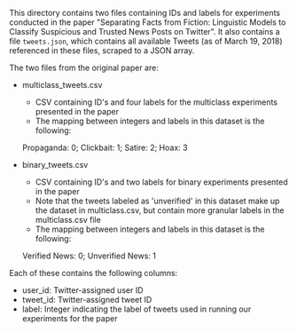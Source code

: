 This directory contains two files containing IDs and labels for experiments conducted in the paper
"Separating Facts from Fiction: Linguistic Models to Classify Suspicious and Trusted News Posts on
Twitter". It also contains a file `tweets.json`, which contains all available Tweets (as of
March 19, 2018) referenced in these files, scraped to a JSON array.

The two files from the original paper are:
* multiclass_tweets.csv
    - CSV containing ID's and four labels for the multiclass experiments 
    presented in the paper
    - The mapping between integers and labels in this dataset is the following:
    
    Propaganda: 0;
    Clickbait: 1;
    Satire: 2;
    Hoax: 3

* binary_tweets.csv
    - CSV containing ID's and two labels for binary experiments
    presented in the paper
    - Note that the tweets labeled as 'unverified' in this dataset make up
    the dataset in multiclass.csv, but contain more granular labels in the multiclass.csv file
    - The mapping between integers and labels in this dataset is the following:
    
    Verified News: 0;
    Unverified News: 1

Each of these contains the following columns:
* user_id: Twitter-assigned user ID
* tweet_id: Twitter-assigned tweet ID
* label: Integer indicating the label of tweets used in running our experiments for the paper
